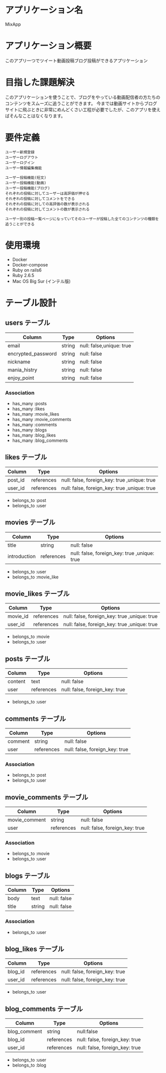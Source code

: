 # アプリケーション名
MixApp

# アプリケーション概要
このアプリ一つでツイート動画投稿ブログ投稿ができるアプリケーション

# 目指した課題解決
このアプリケーションを使うことで、ブログをやっている動画配信者の方たちのコンテンツをスムーズに追うことができます。
今までは動画サイトからブログサイトに飛ぶときに非常にめんどくさい工程が必要でしたが、このアプリを使えばそんなことはなくなります。

# 要件定義
```ユーザー機能
ユーザー新規登録
ユーザーログアウト
ユーザーログイン
ユーザー情報編集機能

```

```投稿機能
ユーザー投稿機能(短文)
ユーザー投稿機能(動画)
ユーザー投稿機能(ブログ)
それぞれの投稿に対してユーザーは高評価が押せる
それぞれの投稿に対してコメントをできる
それぞれの投稿に対しての高評価の数が表示される
それぞれの投稿に対してコメントの数が表示される
```

```プロフィール機能
ユーザー別の投稿一覧ページになっていてそのユーザーが投稿した全てのコンテンツの種類を追うことができる
```
# 使用環境
- Docker
- Docker-compose 
- Ruby on rails6
- Ruby 2.6.5
- Mac OS Big Sur (インテル版)

# テーブル設計

## users テーブル

| Column   | Type   | Options     |
| -------- | ------ | ----------- |
| email    | string | null: false,unique: true |
| encrypted_password | string | null: false |
| nickname |string  | null: false |
| mania_histry|string  | null: false |
| enjoy_point |string  | null: false |

### Association
- has_many :posts
- has_many :likes
- has_many :movie_likes
- has_many :movie_comments
- has_many :comments
- has_many :blogs
- has_many :blog_likes
- has_many :blog_comments
## likes テーブル

| Column   | Type   | Options     |
| -------- | ------ | ----------- |
| post_id  | references | null: false, foreign_key: true ,unique: true |
| user_id  | references | null: false, foreign_key: true ,unique: true |

- belongs_to :post
- belongs_to :user

## movies テーブル

| Column   | Type   | Options     |
| -------- | ------ | ----------- |
| title    | string | null: false |
| introduction  | references | null: false, foreign_key: true ,unique: true |

- belongs_to :user
- belongs_to :movie_like


## movie_likes テーブル

| Column   | Type   | Options     |
| -------- | ------ | ----------- |
| movie_id  | references | null: false, foreign_key: true ,unique: true |
| user_id  | references | null: false, foreign_key: true ,unique: true |

- belongs_to :movie
- belongs_to :user

## posts テーブル

| Column   | Type   | Options     |
| -------- | ------ | ----------- |
| content  | text   | null: false  |
| user     | references | null: false, foreign_key: true |

- belongs_to :user


## comments テーブル

| Column   | Type   | Options     |
| -------- | ------ | ----------- |
| comment  | string | null: false  |
| user     | references | null: false, foreign_key: true |

### Association 

- belongs_to :post
- belongs_to :user

## movie_comments テーブル

| Column   | Type   | Options     |
| -------- | ------ | ----------- |
| movie_comment  | string | null: false  |
| user     | references | null: false, foreign_key: true |

### Association 

- belongs_to :movie
- belongs_to :user

## blogs テーブル

| Column   | Type   | Options     |
| -------- | ------ | ----------- |
| body     | text | null: false  |
| title    | string | null: false  |

### Association 
- belongs_to :user

## blog_likes テーブル

| Column   | Type   | Options     |
| -------- | ------ | ----------- |
| blog_id  | references | null: false, foreign_key: true  |
| user_id    | references | null: false, foreign_key: true  |

- belongs_to :user

## blog_comments テーブル

| Column   | Type   | Options     |
| -------- | ------ | ----------- |
|blog_comment |string|null:false  |
| blog_id  | references | null: false, foreign_key: true |
| user_id  | references | null: false, foreign_key: true |

- belongs_to :user
- belongs_to :blog




















